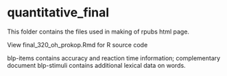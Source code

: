 # quantitative_final
This folder contains the files used in making of rpubs html page. 

View final_320_oh_prokop.Rmd for R source code

blp-items contains accuracy and reaction time information; complementary document blp-stimuli contains additional lexical data on words. 
